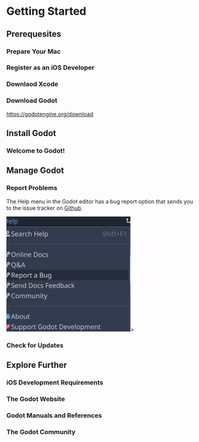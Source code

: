 # Getting Started

## Prerequesites

### Prepare Your Mac

### Register as an iOS Developer

### Downlaod Xcode

### Download Godot

https://godotengine.org/download

## Install Godot

### Welcome to Godot!

## Manage Godot

### Report Problems

The Help menu in the Godot editor has a bug report option that sends you to the issue tracker on [Github](https://github.com/godotengine/godot/issues).

<img src="images/reportbug.png" height="300">>

### Check for Updates

## Explore Further

### iOS Development Requirements

### The Godot Website

### Godot Manuals and References

### The Godot Community



